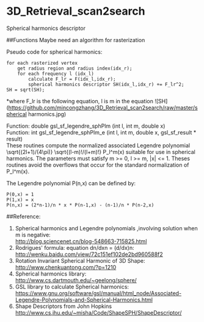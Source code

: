 3D_Retrieval_scan2search
========================

Spherical harmonics descriptor

##Functions
Maybe need an algorithm for rasterization

Pseudo code for spherical harmonics:

    for each rasterized vertex
        get radius region and radius index(idx_r);
        for each frequency l (idx_l)
            calculate F_lr = F(idx_l,idx_r);
            spherical harmonics descriptor SH(idx_l,idx_r) += F_lr^2;
    SH = sqrt(SH);
        
*where F_lr is the following equation, l is m in the equation
![SH](https://github.com/mincongzhang/3D_Retrieval_scan2search/raw/master/spherical harmonics.jpg)    


Function: double gsl_sf_legendre_sphPlm (int l, int m, double x)  
Function: int gsl_sf_legendre_sphPlm_e (int l, int m, double x, gsl_sf_result * result)  
These routines compute the normalized associated Legendre polynomial \sqrt{(2l+1)/(4\pi)} \sqrt{(l-m)!/(l+m)!} P_l^m(x) suitable for use in spherical harmonics. The parameters must satisfy m >= 0, l >= m, |x| <= 1. Theses routines avoid the overflows that occur for the standard normalization of P_l^m(x).

The Legendre polynomial P(n,x) can be defined by:

    P(0,x) = 1
    P(1,x) = x
    P(n,x) = (2*n-1)/n * x * P(n-1,x) - (n-1)/n * P(n-2,x)


##Reference:
1. Spherical harmonics and Legendre polynomials ,involving solution when m is negative:  
http://blog.sciencenet.cn/blog-548663-715825.html  
2. Rodrigues' formula: equation dn/dxn = (d/dx)n:  
http://wenku.baidu.com/view/72c151ef102de2bd960588f2  
3. Rotation Invariant Spherical Harmonic of 3D Shape:  
http://www.chenkuantong.com/?p=1210  
4. Spherical harmonics library:  
http://www.cs.dartmouth.edu/~geelong/sphere/  
5. GSL library to calculate Spherical harmonics:  
https://www.gnu.org/software/gsl/manual/html_node/Associated-Legendre-Polynomials-and-Spherical-Harmonics.html
6. Shape Descriptors from John Hopkins  
http://www.cs.jhu.edu/~misha/Code/ShapeSPH/ShapeDescriptor/
